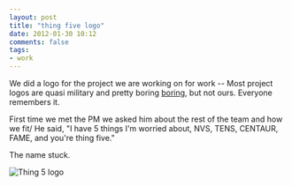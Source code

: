 ```yaml
---
layout: post
title: "thing five logo"
date: 2012-01-30 10:12
comments: false
tags:
- work
---
```

We did a logo for the project we are working on for work -- Most project logos are quasi military and pretty boring [boring](http://culturalknowledge.org/Data/Sites/1/site_graphics/dcgs-a_logo.png), but not ours.  Everyone remembers it.

First time we met the PM we asked him about the rest of the team and how we fit/  He said, "I have 5 things I'm worried about, NVS, TENS, CENTAUR, FAME, and you're thing five."

The name stuck.

![Thing 5 logo](http://media.eick.us/media/photographs/2012/2012-01-15/thing5logo5-2-.jpg)

